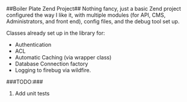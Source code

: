 ##Boiler Plate Zend Project##
Nothing fancy, just a basic Zend project configured the way I like it, with multiple modules (for API, CMS, Administrators, and front end), config files, and the debug tool set up.

Classes already set up in the library for:
  
* Authentication  
* ACL  
* Automatic Caching (via wrapper class)  
* Database Connection factory  
* Logging to firebug via wildfire.  

###TODO:###

1. Add unit tests